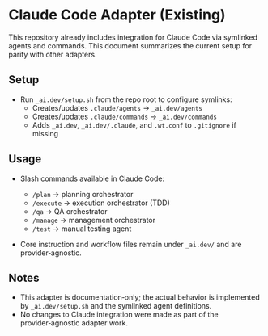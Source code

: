 # Claude Code Adapter (Existing)

This repository already includes integration for Claude Code via symlinked agents and commands. This document summarizes the current setup for parity with other adapters.

## Setup

- Run `_ai.dev/setup.sh` from the repo root to configure symlinks:
  - Creates/updates `.claude/agents` → `_ai.dev/agents`
  - Creates/updates `.claude/commands` → `_ai.dev/commands`
  - Adds `_ai.dev`, `_ai.dev/.claude`, and `.wt.conf` to `.gitignore` if missing

## Usage

- Slash commands available in Claude Code:
  - `/plan` → planning orchestrator
  - `/execute` → execution orchestrator (TDD)
  - `/qa` → QA orchestrator
  - `/manage` → management orchestrator
  - `/test` → manual testing agent

- Core instruction and workflow files remain under `_ai.dev/` and are provider‑agnostic.

## Notes

- This adapter is documentation‑only; the actual behavior is implemented by `_ai.dev/setup.sh` and the symlinked agent definitions.
- No changes to Claude integration were made as part of the provider‑agnostic adapter work.

